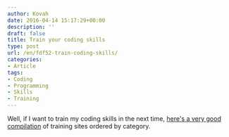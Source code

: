 ```yaml
---
author: Kovah
date: 2016-04-14 15:17:29+00:00
description: ''
draft: false
title: Train your coding skills
type: post
url: /en/fdf52-train-coding-skills/
categories:
- Article
tags:
- Coding
- Programming
- Skills
- Training
---
```


Well, if I want to train my coding skills in the next time, [here's a very good compilation](http://ipestov.com/31-coders-games-and-puzzle-sites/) of training sites ordered by category.
